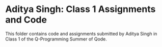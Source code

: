 # Aditya Singh: Class 1 Assignments and Code
This folder contains code and assignments submitted by Aditya Singh in Class 1 of the Q-Programming Summer of Qode.